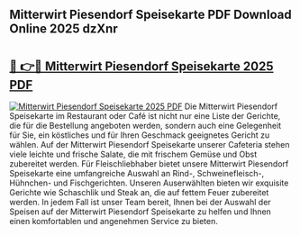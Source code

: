 ## Mitterwirt Piesendorf Speisekarte PDF Download Online 2025 dzXnr

# <h2><a href="http://gc7wdv.nevu.top/?p=Mitterwirt+Piesendorf+Speisekarte">🔗 👉🔴 Mitterwirt Piesendorf Speisekarte 2025 PDF</a></h2>

[![Mitterwirt Piesendorf Speisekarte 2025 PDF](https://i.imgur.com/dBaPXMq.png)](http://gc7wdv.nevu.top/?p=Mitterwirt+Piesendorf+Speisekarte)
Die Mitterwirt Piesendorf Speisekarte im Restaurant oder Café ist nicht nur eine Liste der Gerichte, die für die Bestellung angeboten werden, sondern auch eine Gelegenheit für Sie, ein köstliches und für Ihren Geschmack geeignetes Gericht zu wählen. Auf der Mitterwirt Piesendorf Speisekarte unserer Cafeteria stehen viele leichte und frische Salate, die mit frischem Gemüse und Obst zubereitet werden. Für Fleischliebhaber bietet unsere Mitterwirt Piesendorf Speisekarte eine umfangreiche Auswahl an Rind-, Schweinefleisch-, Hühnchen- und Fischgerichten. Unseren Auserwählten bieten wir exquisite Gerichte wie Schaschlik und Steak an, die auf fettem Feuer zubereitet werden. In jedem Fall ist unser Team bereit, Ihnen bei der Auswahl der Speisen auf der Mitterwirt Piesendorf Speisekarte zu helfen und Ihnen einen komfortablen und angenehmen Service zu bieten.
